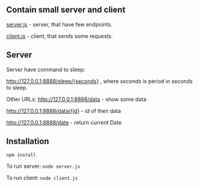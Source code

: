 ## Contain small server and client

[server.js](server.js) - server, that have few endpoints.

[client.js](client.js) - client, that sends some requests.

## Server

Server have command to sleep:

http://127.0.0.1:8888/sleep/{seconds} , where *seconds* is period in seconds to sleep.


Other URLs:
http://127.0.0.1:8888/data - show some data

http://127.0.0.1:8888/data/{id} - *id* of then data

http://127.0.0.1:8888/date - return current Date

## Installation

`npm install`

To run server: `node server.js`

To run client: `node client.js`
